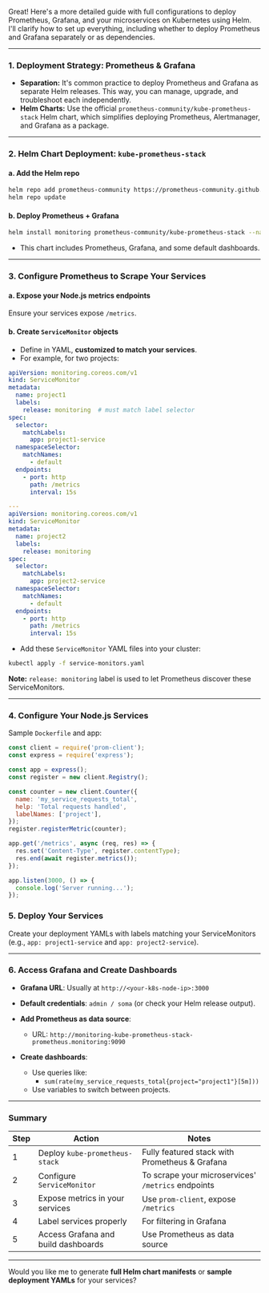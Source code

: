 Great! Here's a more detailed guide with full configurations to deploy Prometheus, Grafana, and your microservices on Kubernetes using Helm. I'll clarify how to set up everything, including whether to deploy Prometheus and Grafana separately or as dependencies.

---

### **1. Deployment Strategy: Prometheus & Grafana**

- **Separation:** It's common practice to deploy Prometheus and Grafana as separate Helm releases. This way, you can manage, upgrade, and troubleshoot each independently.
- **Helm Charts:** Use the official `prometheus-community/kube-prometheus-stack` Helm chart, which simplifies deploying Prometheus, Alertmanager, and Grafana as a package.

---

### **2. Helm Chart Deployment: `kube-prometheus-stack`**

#### **a. Add the Helm repo**

```bash
helm repo add prometheus-community https://prometheus-community.github.io/helm-charts
helm repo update
```

#### **b. Deploy Prometheus + Grafana**

```bash
helm install monitoring prometheus-community/kube-prometheus-stack --namespace monitoring --create-namespace
```

- This chart includes Prometheus, Grafana, and some default dashboards.

---

### **3. Configure Prometheus to Scrape Your Services**

#### **a. Expose your Node.js metrics endpoints**
Ensure your services expose `/metrics`.

#### **b. Create `ServiceMonitor` objects**

- Define in YAML, **customized to match your services**.
- For example, for two projects:

```yaml
apiVersion: monitoring.coreos.com/v1
kind: ServiceMonitor
metadata:
  name: project1
  labels:
    release: monitoring  # must match label selector
spec:
  selector:
    matchLabels:
      app: project1-service
  namespaceSelector:
    matchNames:
      - default
  endpoints:
    - port: http
      path: /metrics
      interval: 15s

---
apiVersion: monitoring.coreos.com/v1
kind: ServiceMonitor
metadata:
  name: project2
  labels:
    release: monitoring
spec:
  selector:
    matchLabels:
      app: project2-service
  namespaceSelector:
    matchNames:
      - default
  endpoints:
    - port: http
      path: /metrics
      interval: 15s
```

- Add these `ServiceMonitor` YAML files into your cluster:

```bash
kubectl apply -f service-monitors.yaml
```

**Note:** `release: monitoring` label is used to let Prometheus discover these ServiceMonitors.

---

### **4. Configure Your Node.js Services**

Sample `Dockerfile` and app:

```js
const client = require('prom-client');
const express = require('express');

const app = express();
const register = new client.Registry();

const counter = new client.Counter({
  name: 'my_service_requests_total',
  help: 'Total requests handled',
  labelNames: ['project'],
});
register.registerMetric(counter);

app.get('/metrics', async (req, res) => {
  res.set('Content-Type', register.contentType);
  res.end(await register.metrics());
});

app.listen(3000, () => {
  console.log('Server running...');
});
```

### **5. Deploy Your Services**

Create your deployment YAMLs with labels matching your ServiceMonitors (e.g., `app: project1-service` and `app: project2-service`).

---

### **6. Access Grafana and Create Dashboards**

- **Grafana URL**: Usually at `http://<your-k8s-node-ip>:3000`
- **Default credentials**: `admin / soma` (or check your Helm release output).

- **Add Prometheus as data source**:
  - URL: `http://monitoring-kube-prometheus-stack-prometheus.monitoring:9090`

- **Create dashboards**:
  - Use queries like:
    - `sum(rate(my_service_requests_total{project="project1"}[5m]))`
  - Use variables to switch between projects.

---

### **Summary**

| Step | Action | Notes |
|--------|--------------------------|----------------------------------------------|
| 1      | Deploy `kube-prometheus-stack` | Fully featured stack with Prometheus & Grafana |
| 2      | Configure `ServiceMonitor` | To scrape your microservices' `/metrics` endpoints |
| 3      | Expose metrics in your services | Use `prom-client`, expose `/metrics` |
| 4      | Label services properly | For filtering in Grafana |
| 5      | Access Grafana and build dashboards | Use Prometheus as data source |

---

Would you like me to generate **full Helm chart manifests** or **sample deployment YAMLs** for your services?